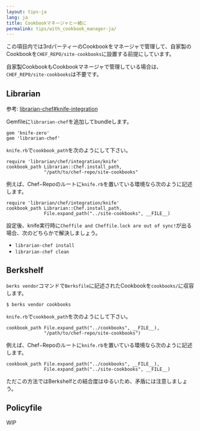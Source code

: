 ```yaml
---
layout: tips-ja
lang: ja
title: Cookbookマネージャと一緒に
permalink: tips/with_cookbook_manager-ja/
---
```


この項目内では3rdパーティーのCookbookをマネージャで管理して、自家製のCookbookを`CHEF_REPO/site-cookbooks`に設置する前提にしています。

自家製CookbookもCookbookマネージャで管理している場合は、`CHEF_REPO/site-cookbooks`は不要です。

## Librarian

参考: [librarian-chef#knife-integration](https://github.com/applicationsonline/librarian-chef#knife-integration)

Gemfileに`librarian-chef`を追加してbundleします。

```
gem 'knife-zero'
gem 'librarian-chef'
```

`knife.rb`で`cookbook_path`を次のようにして下さい。

```
require 'librarian/chef/integration/knife'
cookbook_path Librarian::Chef.install_path,
              "/path/to/chef-repo/site-cookbooks"
```

例えば、Chef−Repoのルートに`knife.rb`を置いている環境なら次のように記述します。

```
require 'librarian/chef/integration/knife'
cookbook_path Librarian::Chef.install_path,
              File.expand_path("../site-cookbooks", __FILE__)
```

設定後、knife実行時に`Cheffile and Cheffile.lock are out of sync!`が出る場合、次のどちらかで解決しましょう。

- `librarian-chef install`
- `librarian-chef clean`

## Berkshelf

`berks vendor`コマンドで`Berksfile`に記述されたCookbookを`cookbooks/`に収容します。

```
$ berks vendor cookbooks
```

`knife.rb`で`cookbook_path`を次のようにして下さい。

```
cookbook_path File.expand_path("../cookbooks", __FILE__),
              "/path/to/chef-repo/site-cookbooks")
```

例えば、Chef−Repoのルートに`knife.rb`を置いている環境なら次のように記述します。

```
cookbook_path File.expand_path("../cookbooks", __FILE__),
              File.expand_path("../site-cookbooks", __FILE__)
```

ただこの方法ではBerkshelfとの結合度はゆるいため、矛盾には注意しましょう。


## Policyfile

WIP
